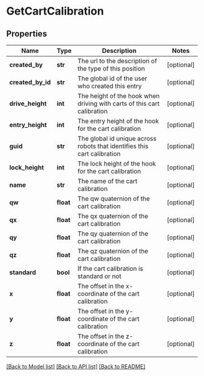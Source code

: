 # GetCartCalibration

## Properties
Name | Type | Description | Notes
------------ | ------------- | ------------- | -------------
**created_by** | **str** | The url to the description of the type of this position | [optional] 
**created_by_id** | **str** | The global id of the user who created this entry | [optional] 
**drive_height** | **int** | The height of the hook when driving with carts of this cart calibration | [optional] 
**entry_height** | **int** | The entry height of the hook for the cart calibration | [optional] 
**guid** | **str** | The global id unique across robots that identifies this cart calibration | [optional] 
**lock_height** | **int** | The lock height of the hook for the cart calibration | [optional] 
**name** | **str** | The name of the cart calibration | [optional] 
**qw** | **float** | The qw quaternion of the cart calibration | [optional] 
**qx** | **float** | The qx quaternion of the cart calibration | [optional] 
**qy** | **float** | The qy quaternion of the cart calibration | [optional] 
**qz** | **float** | The qz quaternion of the cart calibration | [optional] 
**standard** | **bool** | If the cart calibration is standard or not | [optional] 
**x** | **float** | The offset in the x-coordinate of the cart calibration | [optional] 
**y** | **float** | The offset in the y-coordinate of the cart calibration | [optional] 
**z** | **float** | The offset in the z-coordinate of the cart calibration | [optional] 

[[Back to Model list]](../README.md#documentation-for-models) [[Back to API list]](../README.md#documentation-for-api-endpoints) [[Back to README]](../README.md)

